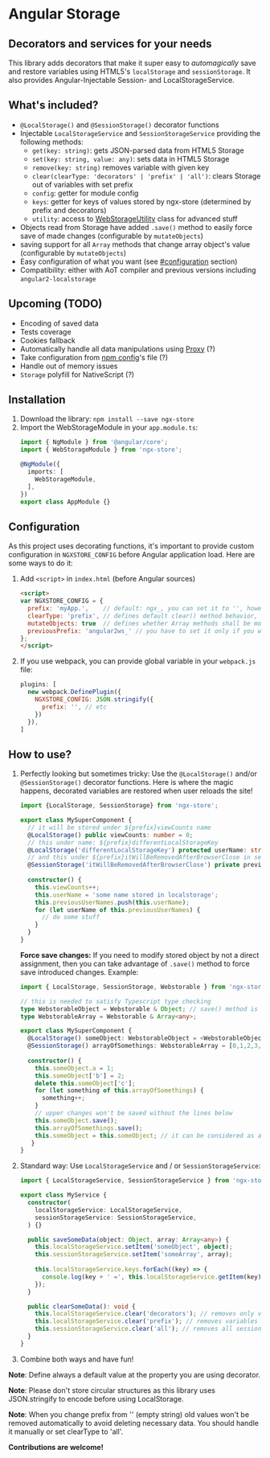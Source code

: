 # Angular Storage
## Decorators and services for your needs

This library adds decorators that make it super easy to *automagically* save and restore variables using HTML5's `localStorage` and `sessionStorage`. It also provides Angular-Injectable Session- and LocalStorageService.

## What's included? 
- `@LocalStorage()` and `@SessionStorage()` decorator functions
- Injectable `LocalStorageService` and `SessionStorageService` providing the following methods:
    + `get(key: string)`: gets JSON-parsed data from HTML5 Storage
    + `set(key: string, value: any)`: sets data in HTML5 Storage
    + `remove(key: string)` removes variable with given key
    + `clear(clearType: 'decorators' | 'prefix' | 'all')`: clears Storage out of variables with set prefix
    + `config`: getter for module config
    + `keys`: getter for keys of values stored by ngx-store (determined by prefix and decorators)
    + `utility`: access to [WebStorageUtility](https://github.com/zoomsphere/angular2-localstorage/blob/aot/src/utility/webstorage-utility.ts) class for advanced stuff
- Objects read from Storage have added `.save()` method to easily force save of made changes (configurable by `mutateObjects`)
- saving support for all `Array` methods that change array object's value (configurable by `mutateObjects`)
- Easy configuration of what you want (see [#configuration](#configuration) section)
- Compatibility: either with AoT compiler and previous versions including `angular2-localstorage`

## Upcoming (TODO)
- Encoding of saved data
- Tests coverage
- Cookies fallback
- Automatically handle all data manipulations using [Proxy](https://developer.mozilla.org/en-US/docs/Web/JavaScript/Reference/Global_Objects/Proxy) (?)
- Take configuration from [npm config](https://www.npmjs.com/package/config)'s file (?)
- Handle out of memory issues
- `Storage` polyfill for NativeScript (?)

## Installation
1. Download the library: `npm install --save ngx-store`
2. Import the WebStorageModule in your `app.module.ts`:
    ```typescript
    import { NgModule } from '@angular/core';
    import { WebStorageModule } from 'ngx-store';

    @NgModule({
      imports: [
        WebStorageModule,
      ],
    })
    export class AppModule {}
    ```

## Configuration
As this project uses decorating functions, it's important to provide custom configuration in `NGXSTORE_CONFIG` before Angular application load. Here are some ways to do it:
1. Add `<script>` in `index.html` (before Angular sources)
    ```html
    <script>
    var NGXSTORE_CONFIG = {
      prefix: 'myApp.',    // default: ngx_, you can set it to '', however using prefix is recommended
      clearType: 'prefix', // defines default clear() method behavior, possible values are: decorators, prefix, all
      mutateObjects: true  // defines whether Array methods shall be modified to handle changes automatically and .save() method shall be added to stored objects (can be troublesome for object comparisons)
      previousPrefix: 'angular2ws_' // you have to set it only if you were using custom prefix in old version ('angular2ws_' is a default value)
    };
    </script>
    ```
2. If you use webpack, you can provide global variable in your `webpack.js` file:
    ```javascript
    plugins: [ 
      new webpack.DefinePlugin({
        NGXSTORE_CONFIG: JSON.stringify({
          prefix: '', // etc
        })
      }),
    ]
    ```


## How to use?
1. Perfectly looking but sometimes tricky: Use the `@LocalStorage()` and/or `@SessionStorage()` decorator functions. Here is where the magic happens, decorated variables are restored when user reloads the site!
    ```typescript
    import {LocalStorage, SessionStorage} from 'ngx-store';
    
    export class MySuperComponent {
      // it will be stored under ${prefix}viewCounts name
      @LocalStorage() public viewCounts: number = 0;
      // this under name: ${prefix}differentLocalStorageKey
      @LocalStorage('differentLocalStorageKey') protected userName: string = '';
      // and this under ${prefix}itWillBeRemovedAfterBrowserClose in session storage
      @SessionStorage('itWillBeRemovedAfterBrowserClose') private previousUserNames: Array<string> = [];
     
      constructor() {
        this.viewCounts++;
        this.userName = 'some name stored in localstorage';
        this.previousUserNames.push(this.userName);
        for (let userName of this.previousUserNames) {
          // do some stuff
        }
      }
    }
    ```

    **Force save changes:** If you need to modify stored object by not a direct assignment, then you can take advantage of `.save()` method to force save introduced changes. Example:
    ```typescript
    import { LocalStorage, SessionStorage, Webstorable } from 'ngx-store';

    // this is needed to satisfy Typescript type checking
    type WebstorableObject = Webstorable & Object; // save() method is declared in the Webstorable interface
    type WebstorableArray = Webstorable & Array<any>;

    export class MySuperComponent {
      @LocalStorage() someObject: WebstorableObject = <WebstorableObject>{};
      @SessionStorage() arrayOfSomethings: WebstorableArray = [0,1,2,3,4];
       
      constructor() {
        this.someObject.a = 1;
        this.someObject['b'] = 2;
        delete this.someObject['c'];
        for (let something of this.arrayOfSomethings) {
          something++;
        }
        // upper changes won't be saved without the lines below
        this.someObject.save();
        this.arrayOfSomethings.save();
        this.someObject = this.someObject; // it can be considered as a bad code, but also will do the job
       }
    }
    ```
    
2. Standard way: Use `LocalStorageService` and / or `SessionStorageService`:
    ```typescript
    import { LocalStorageService, SessionStorageService } from 'ngx-store';
 
    export class MyService {
      constructor(
        localStorageService: LocalStorageService,
        sessionStorageService: SessionStorageService,
      ) {}
   
      public saveSomeData(object: Object, array: Array<any>) {
        this.localStorageService.setItem('someObject', object);
        this.sessionStorageService.setItem('someArray', array);
        
        this.localStorageService.keys.forEach((key) => {
          console.log(key + ' =', this.localStorageService.getItem(key));
        });
      }
   
      public clearSomeData(): void {
        this.localStorageService.clear('decorators'); // removes only variables created by decorating functions
        this.localStorageService.clear('prefix'); // removes variables starting with set prefix (including decorators)
        this.sessionStorageService.clear('all'); // removes all session storage data
      }
    }
    ```

3. Combine both ways and have fun!

**Note**: Define always a default value at the property you are using decorator.

**Note**: Please don't store circular structures as this library uses JSON.stringify to encode before using LocalStorage.

**Note**: When you change prefix from '' (empty string) old values won't be removed automatically to avoid deleting necessary data. You should handle it manually or set clearType to 'all'.

**Contributions are welcome!**
